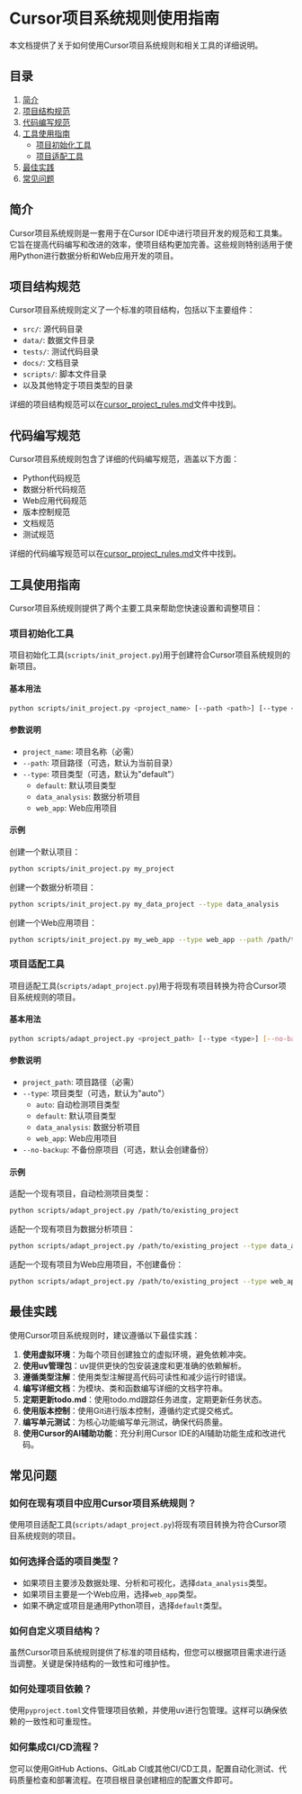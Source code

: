 # Cursor项目系统规则使用指南

本文档提供了关于如何使用Cursor项目系统规则和相关工具的详细说明。

## 目录

1. [简介](#简介)
2. [项目结构规范](#项目结构规范)
3. [代码编写规范](#代码编写规范)
4. [工具使用指南](#工具使用指南)
   - [项目初始化工具](#项目初始化工具)
   - [项目适配工具](#项目适配工具)
5. [最佳实践](#最佳实践)
6. [常见问题](#常见问题)

## 简介

Cursor项目系统规则是一套用于在Cursor IDE中进行项目开发的规范和工具集。它旨在提高代码编写和改进的效率，使项目结构更加完善。这些规则特别适用于使用Python进行数据分析和Web应用开发的项目。

## 项目结构规范

Cursor项目系统规则定义了一个标准的项目结构，包括以下主要组件：

- `src/`: 源代码目录
- `data/`: 数据文件目录
- `tests/`: 测试代码目录
- `docs/`: 文档目录
- `scripts/`: 脚本文件目录
- 以及其他特定于项目类型的目录

详细的项目结构规范可以在[cursor_project_rules.md](../cursor_project_rules.md)文件中找到。

## 代码编写规范

Cursor项目系统规则包含了详细的代码编写规范，涵盖以下方面：

- Python代码规范
- 数据分析代码规范
- Web应用代码规范
- 版本控制规范
- 文档规范
- 测试规范

详细的代码编写规范可以在[cursor_project_rules.md](../cursor_project_rules.md)文件中找到。

## 工具使用指南

Cursor项目系统规则提供了两个主要工具来帮助您快速设置和调整项目：

### 项目初始化工具

项目初始化工具(`scripts/init_project.py`)用于创建符合Cursor项目系统规则的新项目。

#### 基本用法

```bash
python scripts/init_project.py <project_name> [--path <path>] [--type <type>]
```

#### 参数说明

- `project_name`: 项目名称（必需）
- `--path`: 项目路径（可选，默认为当前目录）
- `--type`: 项目类型（可选，默认为"default"）
  - `default`: 默认项目类型
  - `data_analysis`: 数据分析项目
  - `web_app`: Web应用项目

#### 示例

创建一个默认项目：

```bash
python scripts/init_project.py my_project
```

创建一个数据分析项目：

```bash
python scripts/init_project.py my_data_project --type data_analysis
```

创建一个Web应用项目：

```bash
python scripts/init_project.py my_web_app --type web_app --path /path/to/projects
```

### 项目适配工具

项目适配工具(`scripts/adapt_project.py`)用于将现有项目转换为符合Cursor项目系统规则的项目。

#### 基本用法

```bash
python scripts/adapt_project.py <project_path> [--type <type>] [--no-backup]
```

#### 参数说明

- `project_path`: 项目路径（必需）
- `--type`: 项目类型（可选，默认为"auto"）
  - `auto`: 自动检测项目类型
  - `default`: 默认项目类型
  - `data_analysis`: 数据分析项目
  - `web_app`: Web应用项目
- `--no-backup`: 不备份原项目（可选，默认会创建备份）

#### 示例

适配一个现有项目，自动检测项目类型：

```bash
python scripts/adapt_project.py /path/to/existing_project
```

适配一个现有项目为数据分析项目：

```bash
python scripts/adapt_project.py /path/to/existing_project --type data_analysis
```

适配一个现有项目为Web应用项目，不创建备份：

```bash
python scripts/adapt_project.py /path/to/existing_project --type web_app --no-backup
```

## 最佳实践

使用Cursor项目系统规则时，建议遵循以下最佳实践：

1. **使用虚拟环境**：为每个项目创建独立的虚拟环境，避免依赖冲突。
2. **使用uv管理包**：uv提供更快的包安装速度和更准确的依赖解析。
3. **遵循类型注解**：使用类型注解提高代码可读性和减少运行时错误。
4. **编写详细文档**：为模块、类和函数编写详细的文档字符串。
5. **定期更新todo.md**：使用todo.md跟踪任务进度，定期更新任务状态。
6. **使用版本控制**：使用Git进行版本控制，遵循约定式提交格式。
7. **编写单元测试**：为核心功能编写单元测试，确保代码质量。
8. **使用Cursor的AI辅助功能**：充分利用Cursor IDE的AI辅助功能生成和改进代码。

## 常见问题

### 如何在现有项目中应用Cursor项目系统规则？

使用项目适配工具(`scripts/adapt_project.py`)将现有项目转换为符合Cursor项目系统规则的项目。

### 如何选择合适的项目类型？

- 如果项目主要涉及数据处理、分析和可视化，选择`data_analysis`类型。
- 如果项目主要是一个Web应用，选择`web_app`类型。
- 如果不确定或项目是通用Python项目，选择`default`类型。

### 如何自定义项目结构？

虽然Cursor项目系统规则提供了标准的项目结构，但您可以根据项目需求进行适当调整。关键是保持结构的一致性和可维护性。

### 如何处理项目依赖？

使用`pyproject.toml`文件管理项目依赖，并使用uv进行包管理。这样可以确保依赖的一致性和可重现性。

### 如何集成CI/CD流程？

您可以使用GitHub Actions、GitLab CI或其他CI/CD工具，配置自动化测试、代码质量检查和部署流程。在项目根目录创建相应的配置文件即可。 